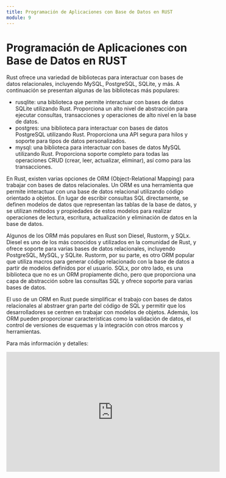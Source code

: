 ```yaml
---
title: Programación de Aplicaciones con Base de Datos en RUST
module: 9
--- 
```

# Programación de Aplicaciones con Base de Datos en RUST

Rust ofrece una variedad de bibliotecas para interactuar con bases de datos relacionales, incluyendo MySQL, PostgreSQL, SQLite, y más. A continuación se presentan algunas de las bibliotecas más populares:

- rusqlite: una biblioteca que permite interactuar con bases de datos SQLite utilizando Rust. Proporciona un alto nivel de abstracción para ejecutar consultas, transacciones y operaciones de alto nivel en la base de datos.
- postgres: una biblioteca para interactuar con bases de datos PostgreSQL utilizando Rust. Proporciona una API segura para hilos y soporte para tipos de datos personalizados.
- mysql: una biblioteca para interactuar con bases de datos MySQL utilizando Rust. Proporciona soporte completo para todas las operaciones CRUD (crear, leer, actualizar, eliminar), así como para las transacciones.

En Rust, existen varias opciones de ORM (Object-Relational Mapping) para trabajar con bases de datos relacionales. Un ORM es una herramienta que permite interactuar con una base de datos relacional utilizando código orientado a objetos. En lugar de escribir consultas SQL directamente, se definen modelos de datos que representan las tablas de la base de datos, y se utilizan métodos y propiedades de estos modelos para realizar operaciones de lectura, escritura, actualización y eliminación de datos en la base de datos.

Algunos de los ORM más populares en Rust son Diesel, Rustorm, y SQLx. Diesel es uno de los más conocidos y utilizados en la comunidad de Rust, y ofrece soporte para varias bases de datos relacionales, incluyendo PostgreSQL, MySQL, y SQLite. Rustorm, por su parte, es otro ORM popular que utiliza macros para generar código relacionado con la base de datos a partir de modelos definidos por el usuario. SQLx, por otro lado, es una biblioteca que no es un ORM propiamente dicho, pero que proporciona una capa de abstracción sobre las consultas SQL y ofrece soporte para varias bases de datos.

El uso de un ORM en Rust puede simplificar el trabajo con bases de datos relacionales al abstraer gran parte del código de SQL y permitir que los desarrolladores se centren en trabajar con modelos de objetos. Además, los ORM pueden proporcionar características como la validación de datos, el control de versiones de esquemas y la integración con otros marcos y herramientas.

Para más información y detalles:
<iframe width="560" height="315" src="https://www.youtube.com/embed/NCZ9Uo3Irrc?si=oEet1OHAWdWog-l4" title="YouTube video player" frameborder="0" allow="accelerometer; autoplay; clipboard-write; encrypted-media; gyroscope; picture-in-picture; web-share" allowfullscreen></iframe>
